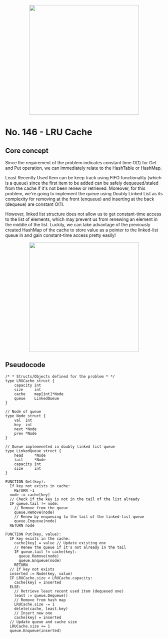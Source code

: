 <p align="center"><img width="350" src="https://i.ibb.co/ysfNyHV/image.png" /></p>

# No. 146 - LRU Cache

## Core concept

Since the requirement of the problem indicates constant time O(1) for Get and
Put operation, we can immediately relate to the HashTable or HashMap.

Least Recently Used Item can be keep track using FIFO functionality (which is a
queue) since the first item to be added can be safely dequeued/staled from
the cache if it's not been renew or retrieved. Moreover, for this problem, we're
going to implement the queue using Doubly Linked List as its complexity for
removing at the front (enqueue) and inserting at the back (dequeue) are constant
O(1).

However, linked list structure does not allow us to get constant-time access to
the list of elements, which may prevent us from renewing an element in the
middle of the list. Luckily, we can take advantage of the previously created
HashMap of the cache to store value as a pointer to the linked-list queue in and
gain constant-time access pretty easily!

<p align="center"><img width="350"
src="https://i.ibb.co/D965Wn9/Screenshot-20220209-160604-Samsung-Notes.jpg" /></p>

## Pseudocode

```text
/* * Structs/Objects defined for the problem * */
type LRUCache struct {
	capacity int
	size     int
	cache    map[int]*Node
	queue    LinkedQueue
}

// Node of queue
type Node struct {
	val  int
	key  int
	next *Node
	prev *Node
}

// Queue implemeneted in doubly linked list queue
type LinkedQueue struct {
	head     *Node
	tail     *Node
	capacity int
	size     int
}

FUNCTION Get(key):
  If key not exists in cache:
    RETURN -1
  node := cache[key]
  // Check if the key is not in the tail of the list already
  IF queue.tail != node:
    // Remove from the queue
    queue.Remove(node)
    // Renew by enqueuing to the tail of the linked-list queue
    queue.Enqueue(node)
  RETURN node

FUNCTION Put(key, value):
  IF key exists in the cache:
    cache[key] = value // Update existing one
    // Renew the queue if it's not already in the tail
    IF queue.tail != cache[key]:
      queue.Remove(node)
      queue.Enqueue(node)
    RETURN
  // If key not exists
  inserted := Node(key, value)
  IF LRUCache.size < LRUCache.capacity:
    cache[key] = inserted
  ELSE:
    // Retrieve least recent used item (dequeued one)
    least := queue.Dequeue()
    // Remove from hash map
    LRUCache.size -= 1
    delete(cache, least.key)
    // Insert new one
    cache[key] = inserted
  // Update queue and cache size
  LRUCache.size += 1
  queue.Enqueue(inserted)
```
